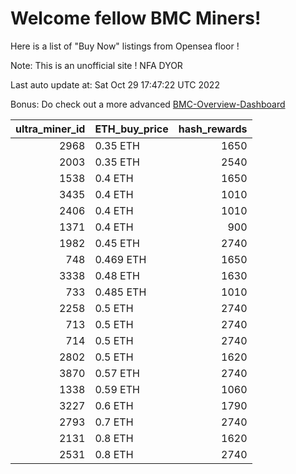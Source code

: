 # Welcome fellow BMC Miners!
Here is a list of "Buy Now" listings from Opensea floor !

Note: This is an unofficial site ! NFA DYOR

Last auto update at: Sat Oct 29 17:47:22 UTC 2022

Bonus: Do check out a more advanced [BMC-Overview-Dashboard](https://dune.com/defifunk/BMC-Overview-Dashboard)


|   ultra_miner_id | ETH_buy_price   |   hash_rewards |
|-----------------:|:----------------|---------------:|
|             2968 | 0.35 ETH        |           1650 |
|             2003 | 0.35 ETH        |           2540 |
|             1538 | 0.4 ETH         |           1650 |
|             3435 | 0.4 ETH         |           1010 |
|             2406 | 0.4 ETH         |           1010 |
|             1371 | 0.4 ETH         |            900 |
|             1982 | 0.45 ETH        |           2740 |
|              748 | 0.469 ETH       |           1650 |
|             3338 | 0.48 ETH        |           1630 |
|              733 | 0.485 ETH       |           1010 |
|             2258 | 0.5 ETH         |           2740 |
|              713 | 0.5 ETH         |           2740 |
|              714 | 0.5 ETH         |           2740 |
|             2802 | 0.5 ETH         |           1620 |
|             3870 | 0.57 ETH        |           2740 |
|             1338 | 0.59 ETH        |           1060 |
|             3227 | 0.6 ETH         |           1790 |
|             2793 | 0.7 ETH         |           2740 |
|             2131 | 0.8 ETH         |           1620 |
|             2531 | 0.8 ETH         |           2740 |